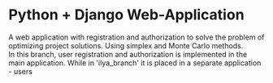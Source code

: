 # Python + Django Web-Application

A web application with registration and authorization to solve the problem of optimizing project solutions. Using simplex and Monte Carlo methods.<br>
In this branch, user registration and authorization is implemented in the main application. While in 'ilya_branch' it is placed in a separate application - users
